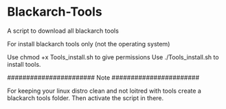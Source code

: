 # Blackarch-Tools
A script to download all blackarch tools 

For install blackarch tools only (not the operating system)

Use chmod +x Tools_install.sh to give permissions
Use ./Tools_install.sh to install tools.

#######################
Note
#######################


For keeping your linux distro clean and not loitred with tools create a blackarch tools folder. Then activate the script in there.
